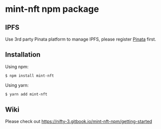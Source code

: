 # mint-nft npm package

## IPFS

Use 3rd party Pinata platform to manage IPFS, please register [Pinata](https://pinata.cloud) first. 

## Installation

Using npm:

```bash
$ npm install mint-nft
```

Using yarn:

```bash
$ yarn add mint-nft
```

## Wiki

Please check out https://nifty-3.gitbook.io/mint-nft-npm/getting-started
